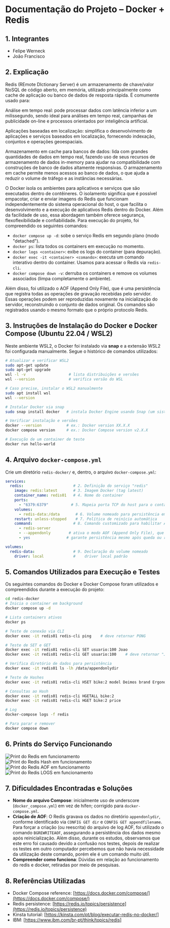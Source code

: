 # Documentação do Projeto – Docker + Redis

## 1. Integrantes

  * Felipe Werneck
  * João Francisco

## 2. Explicação

Redis (REmote DIctionary Server) é um armazenamento de chave/valor NoSQL de código aberto, em memória, utilizado principalmente como cache de aplicação ou banco de dados de resposta rápida. É comumente usado para:

Análise em tempo real: pode processar dados com latência inferior a um milissegundo, sendo ideal para análises em tempo real, campanhas de publicidade on-line e processos orientados por inteligência artificial.

Aplicações baseadas em localização: simplifica o desenvolvimento de aplicações e serviços baseados em localização, fornecendo indexação, conjuntos e operações geoespaciais.

Armazenamento em cache para bancos de dados: lida com grandes quantidades de dados em tempo real, fazendo uso de seus recursos de armazenamento de dados in-memory para ajudar na compatibilidade com construções de banco de dados altamente responsivas. O armazenamento em cache permite menos acessos ao banco de dados, o que ajuda a reduzir o volume de tráfego e as instâncias necessárias.

O Docker isola os ambientes para aplicativos e serviços que são executados dentro de contêineres. O isolamento significa que é possível empacotar, criar e enviar imagens do Redis que funcionam independentemente do sistema operacional do host, o que facilita o desenvolvimento e a execução de aplicativos Redis dentro do Docker. Além da facilidade de uso, essa abordagem também oferece segurança, flexoflexibilidade e confiabilidade. Para execução do projeto, foi compreendido os seguintes comandos:

* `docker compose up -d`: sobe o serviço Redis em segundo plano (modo "detached").
* `docker ps`: lista todos os containers em execução no momento.
* `docker logs <container>`: exibe os logs do container (para depuração).
* `docker exec -it <container> <comando>`: executa um comando interativo dentro do container. Usamos para acessar o Redis via `redis-cli`.
* `docker compose down -v`: derruba os containers e remove os volumes associados (limpa completamente o ambiente).

Além disso, foi utilizado o AOF (Append Only File), que é uma persistência que registra todas as operações de gravação recebidas pelo servidor. Essas operações podem ser reproduzidas novamente na inicialização do servidor, reconstruindo o conjunto de dados original. Os comandos são registrados usando o mesmo formato que o próprio protocolo Redis.

## 3. Instruções de Instalação do Docker e Docker Compose (Ubuntu 22.04 / WSL2)

Neste ambiente WSL2, o Docker foi instalado via **snap** e a extensão WSL2 foi configurada manualmente. Segue o histórico de comandos utilizados:

```bash
# Atualizar e verificar WSL2
sudo apt-get update
sudo apt-get upgrade
wsl -l -v                   # lista distribuições e versões
wsl --version               # verifica versão do WSL

# Caso precise, instalar o WSL2 manualmente
sudo apt install wsl
wsl --version

# Instalar Docker via snap
sudo snap install docker   # instala Docker Engine usando Snap (um sistema de pacotes universal do Ubuntu, que gerencia versões e dependências isoladas em contêineres leves)

# Verificar instalação e versões
docker --version           # ex.: Docker version XX.X.X
docker compose version     # ex.: Docker Compose version v2.X.X

# Execução de um container de teste
docker run hello-world
```

## 4. Arquivo `docker-compose.yml` 

Crie um diretório `redis-docker/` e, dentro, o arquivo `docker-compose.yml`:

```yaml
services:
  redis:                      # 2. Definição do serviço "redis"
    image: redis:latest       # 3. Imagem Docker (tag latest)
    container_name: redis01   # 4. Nome do container
    ports:
      - "6379:6379"          # 5. Mapeia porta TCP do host para o container
    volumes:
      - redis-data:/data       # 6. Volume nomeado para persistência em /data
    restart: unless-stopped    # 7. Política de reinício automática
    command:                  # 8. Comando customizado para habilitar AOF
      - redis-server
      - --appendonly        # ativa o modo AOF (Append Only File), que grava todas as operações de escrita em disco
      - yes                # garante persistência mesmo após queda ou reinício do container

volumes:
  redis-data:                 # 9. Declaração do volume nomeado
    driver: local             #    driver local padrão
```

## 5. Comandos Utilizados para Execução e Testes

Os seguintes comandos do Docker e Docker Compose foram utilizados e compreendidos durante a execução do projeto:

```bash
cd redis-docker
# Inicia o container em background
docker compose up -d

# Lista containers ativos
docker ps

# Teste de conexão via CLI
docker exec -it redis01 redis-cli ping    # deve retornar PONG

# Teste de SET e GET
docker exec -it redis01 redis-cli SET usuario:100 Joao
docker exec -it redis01 redis-cli GET usuario:100    # deve retornar "Joao"

# Verifica diretório de dados para persistência
docker exec -it redis01 ls -lh /data/appendonlydir

# Teste de Hashes
docker exec -it redis01 redis-cli HSET bike:2 model Deimos brand Ergonom type "Enduro bikes" price 4972

# Consultas ao Hash
docker exec -it redis01 redis-cli HGETALL bike:2
docker exec -it redis01 redis-cli HGET bike:2 price

# Log
docker-compose logs -f redis

# Para parar e remover
docker compose down 
```

## 6. Prints do Serviço Funcionando

![Print do Redis em funcionamento](redis.jpeg)
![Print do Redis Hash em funcionamento](redis_hash.jpeg)
![Print do Redis AOF em funcionamento](redis_AOF.png)
![Print do Redis LOGS em funcionamento](logs.jpeg)

## 7. Dificuldades Encontradas e Soluções

* **Nome do arquivo Compose**: inicialmente uso de underscore (`docker_compose.yml`) em vez de hífen; corrigido para `docker-compose.yml`.
* **Criação de AOF**: O Redis gravava os dados no diretório `appendonlydir`, conforme identificado via `CONFIG GET dir` e `CONFIG GET appendfilename`. Para forçar a criação (ou reescrita) do arquivo de log AOF, foi utilizado o comando `BGREWRITEAOF`, assegurando a persistência dos dados mesmo após reinicialização. Além disso, durante os estudos, observamos que este erro foi causado devido a confusão nos testes, depois de realizar os testes em outro computador percebemos que não havia necessidade da utilização deste comando, porém ele é um comando muito útil.
* **Compreender como funciona**: Dúvidas em relação ao funcionamento do redis e docker, retiradas por meio de pesquisas.

## 8. Referências Utilizadas

* Docker Compose reference: [https://docs.docker.com/compose/](https://docs.docker.com/compose/)
* Redis persistence: [https://redis.io/topics/persistence](https://redis.io/topics/persistence)
* Kinsta tutorial: [https://kinsta.com/pt/blog/executar-redis-no-docker/]
* IBM: [https://www.ibm.com/br-pt/think/topics/redis]

